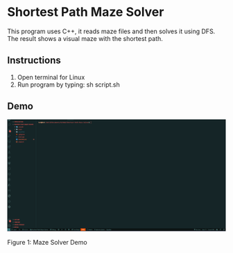 # Shortest Path Maze Solver

This program uses C++, it reads maze files and then solves it using DFS. The result shows a visual maze with the shortest path.

## Instructions

1. Open terminal for Linux
2. Run program by typing: sh script.sh

## Demo

![Maze Solver Demo](img/maze-solver-demo.gif "Maze Solver Demo")

Figure 1: Maze Solver Demo
